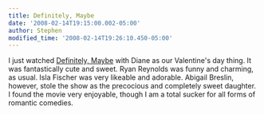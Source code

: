 ```yaml
---
title: Definitely, Maybe
date: '2008-02-14T19:15:00.002-05:00'
author: Stephen
modified_time: '2008-02-14T19:26:10.450-05:00'
---
```


I just watched [Definitely, Maybe](http://www.imdb.com/title/tt0832266/) with Diane as our Valentine's day thing.
It was fantastically cute and sweet. Ryan Reynolds was funny and charming, as usual. Isla Fischer was very likeable and adorable.
Abigail Breslin, however, stole the show as the precocious and completely sweet daughter. I found the movie very enjoyable, though I am a
total sucker for all forms of romantic comedies.
